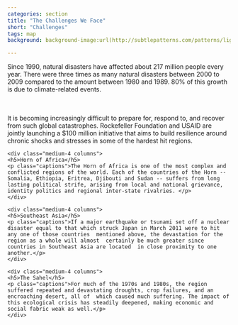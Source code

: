 ```yaml
---
categories: section
title: "The Challenges We Face"
short: "Challenges"
tags: map
background: background-image:url(http://subtlepatterns.com/patterns/lightpaperfibers.png);

---
```


<p class="main">Since 1990, natural disasters have affected about 217 million people every year. 
There were three times as many natural disasters between 2000 to 2009 compared to the amount between 1980 and 1989. 80% of this growth is due to climate-related events. 

<br><br>It is becoming increasingly difficult to prepare for, respond to, and recover from such global catastrophes. Rockefeller Foundation and USAID are jointly launching a $100 million initiative that aims to build resilience around chronic shocks and stresses in some of the hardest hit regions.</p>


<div class="row">

	<div class="medium-4 columns">
	<h5>Horn of Africa</h5>
	<p class="captions">The Horn of Africa is one of the most complex and conflicted regions of the world. Each of the countries of the Horn -- Somalia, Ethiopia, Eritrea, Djibouti and Sudan -- suffers from long lasting political strife, arising from local and national grievance, identity politics and regional inter-state rivalries. </p>
	</div>
 
	<div class="medium-4 columns">
	<h5>Southeast Asia</h5>
	<p class="captions">If a major earthquake or tsunami set off a nuclear disaster equal to that which struck Japan in March 2011 were to hit any one of those countries  mentioned above, the devastation for the region as a whole will almost  certainly be much greater since countries in Southeast Asia are located  in close proximity to one another.</p>
	</div>
 
	<div class="medium-4 columns">
  	<h5>The Sahel</h5>
	<p class="captions">For much of the 1970s and 1980s, the region suffered repeated and devastating droughts, crop failures, and an encroaching desert, all of  which caused much suffering. The impact of this ecological crisis has steadily deepened, making economic and social fabric weak as well.</p>
	</div>
</div>